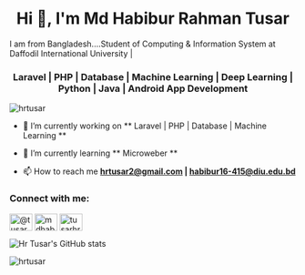 <h1 align="center">Hi 👋, I'm Md Habibur Rahman Tusar</h1>
I am from Bangladesh....Student of Computing & Information System at Daffodil International University |
<h3 align="center">Laravel | PHP | Database | Machine Learning | Deep Learning | Python |  Java | Android App Development  </h3>

<p align="left"> <img src="https://komarev.com/ghpvc/?username=hrtusar&label=Profile%20views&color=0e75b6&style=flat" alt="hrtusar" /> </p>

- 🔭 I’m currently working on ** Laravel | PHP | Database | Machine Learning **

- 🌱 I’m currently learning ** Microweber  **

- 📫 How to reach me **hrtusar2@gmail.com | habibur16-415@diu.edu.bd**

<h3 align="left">Connect with me:</h3>
<p align="left">
<a href="https://twitter.com/@tusarhr" target="blank"><img align="center" src="https://raw.githubusercontent.com/rahuldkjain/github-profile-readme-generator/master/src/images/icons/Social/twitter.svg" alt="@tusarhr" height="30" width="40" /></a>
<a href="https://kaggle.com/mdhabiburrahmantusar" target="blank"><img align="center" src="https://raw.githubusercontent.com/rahuldkjain/github-profile-readme-generator/master/src/images/icons/Social/kaggle.svg" alt="mdhabiburrahmantusar" height="30" width="40" /></a>
<a href="https://instagram.com/tusarhr" target="blank"><img align="center" src="https://raw.githubusercontent.com/rahuldkjain/github-profile-readme-generator/master/src/images/icons/Social/instagram.svg" alt="tusarhr" height="30" width="40" /></a>
</p>

![Hr Tusar's GitHub stats](https://github-readme-stats.vercel.app/api?username=HrTusar&theme=dark&show_icons=true)




<p><img align="center" src="https://github-readme-stats.vercel.app/api/top-langs?username=hrtusar&show_icons=true&locale=en&layout=compact" alt="hrtusar" /></p>
